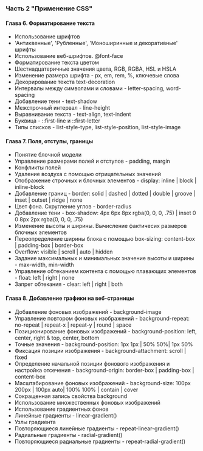 ### Часть 2 "Применение CSS"

#### Глава 6. Форматирование текста

- Использование шрифтов
- 'Антиквенные', 'Рубленные', 'Моноширинные и декоративные' шрифты
- Использование веб-шрифтов. @font-face
- Форматирование текста цветом
- Шестнадцатеричные значения цвета, RGB, RGBA, HSL и HSLA
- Изменение размера шрифта - px, em, rem, %, ключевые слова
- Декорирование текста text-decoration
- Интервалы между символами и словами - letter-spacing, word-spacing
- Добавление тени - text-shadow
- Межстрочный интервал - line-height
- Выравнивание текста - text-align, text-indent
- Буквица - ::first-line и ::first-letter
- Типы списков - list-style-type, list-style-position, list-style-image   

#### Глава 7. Поля, отступы, границы

- Понятие блочной модели
- Управление размерами полей и отступов - padding, margin
- Конфликты полей
- Удаление воздуха с помощью отрицательных значений
- Отображение строчных и блочных элементов - display: inline | block | inline-block
- Добавление границ - border: solid | dashed | dotted | double | groove | inset | outset | ridge | none
- Цвет фона. Скругление углов - border-radius
- Добавление тени - box-shadow: 4px 6px 8px rgba(0, 0, 0, .75) | inset 0 0 8px 2px rgba(0, 0, 0, .75)
- Изменение высоты и ширины. Вычисление фактичесих размеров блочных элементов
- Переопределение ширины блока с помощью box-sizing: content-box | padding-box | border-box
- Overflow: visible | scroll | auto | hidden
- Задание максимальных и минимальных значение высоты и ширины - max-width, min-width
- Управление обтеканием контента с помощью плавающих элементов - float: left | right | none
- Запрет обтекания - clear: left | right | both

#### Глава 8. Добавление графики на веб-страницы

- Добавление фоновых изображений - background-image
- Управление повтором фоновых изображений - background-repeat: no-repeat | repeat-x | repeat-y | round | space
- Позиционирование фоновых изображений - background-position: left, center, right & top, center, bottom
- Точные значения - background-position: 1px 1px | 50% 50%| 1px 50%
- Фиксация позиции изображения - background-attachment: scroll | fixed
- Определение начальной позиции фонового изображения и настройка отсечения - background-origin: border-box | padding-box | content-box
- Масштабирование фоновых изображений - background-size: 100px 200px | 100px auto| 100% 100% | contain | cover
- Сокращенная запись свойства background
- Использование множественных фоновых изображений
- Использование градиентных фонов
- Линейные градиенты - linear-gradient()
- Узлы градиента
- Повторяющиеся линейные градиенты - repeat-linear-gradient()
- Радиальные градиенты - radial-gradient()
- Повторяющиеся радиальные градиенты - repeat-radial-gradient()